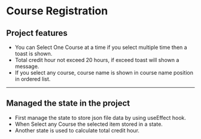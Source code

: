 # Course Registration

## Project features

- You can Select One Course at a time if you select multiple time then a toast is shown.
- Total credit hour not exceed 20 hours,
if exceed toast will shown a message.
- If you select any course, course name is shown in course name position in ordered list.
___
## Managed the state in the project

- First manage the state to store json file data by using useEffect hook.
- When Select any Course the selected item stored in a state.
- Another state is used to calculate total credit hour.

